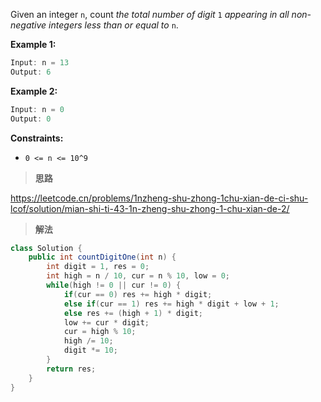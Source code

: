 Given an integer `n`, count *the total number of digit* `1` *appearing in all non-negative integers less than or equal to* `n`.

 

**Example 1:**

```java
Input: n = 13
Output: 6
```

**Example 2:**

```java
Input: n = 0
Output: 0
```

 

**Constraints:**

- `0 <= n <= 10^9`



> **思路**

https://leetcode.cn/problems/1nzheng-shu-zhong-1chu-xian-de-ci-shu-lcof/solution/mian-shi-ti-43-1n-zheng-shu-zhong-1-chu-xian-de-2/



> **解法**

```java
class Solution {
    public int countDigitOne(int n) {
        int digit = 1, res = 0;
        int high = n / 10, cur = n % 10, low = 0;
        while(high != 0 || cur != 0) {
            if(cur == 0) res += high * digit;
            else if(cur == 1) res += high * digit + low + 1;
            else res += (high + 1) * digit;
            low += cur * digit;
            cur = high % 10;
            high /= 10;
            digit *= 10;
        }
        return res;
    }
}
```

